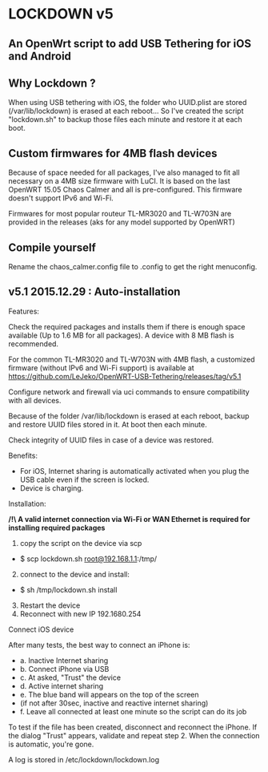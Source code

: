 LOCKDOWN v5
===========
An OpenWrt script to add USB Tethering for iOS and Android
-----------
Why Lockdown ?
--------------
When using USB tethering with iOS, the folder who UUID.plist are stored (/var/lib/lockdown) is erased at each reboot...
So I've created the script "lockdown.sh" to backup those files each minute and restore it at each boot.

Custom firmwares for 4MB flash devices
----------------
Because of space needed for all packages, I've also managed to fit all necessary on a 4MB size firmware with LuCI.
It is based on the last OpenWRT 15.05 Chaos Calmer and all is pre-configured.
This firmware doesn't support IPv6 and Wi-Fi.

Firmwares for most popular routeur TL-MR3020 and TL-W703N are provided in the releases
(aks for any model supported by OpenWRT)

Compile yourself
-------------
Rename the chaos_calmer.config file to .config to get the right menuconfig.

v5.1 2015.12.29 : Auto-installation
------------------
Features:

Check the required packages and installs them if there is enough space available
(Up to 1.6 MB for all packages). A device with 8 MB flash is recommended.

For the common TL-MR3020 and TL-W703N with 4MB flash, a customized firmware
(without IPv6 and Wi-Fi support) is available at https://github.com/LeJeko/OpenWRT-USB-Tethering/releases/tag/v5.1

Configure network and firewall via uci commands to ensure compatibility with all devices.

Because of the folder /var/lib/lockdown is erased at each reboot,
backup and restore UUID files stored in it. At boot then each minute.

Check integrity of UUID files in case of a device was restored.

Benefits:
- For iOS, Internet sharing is automatically activated when you plug the USB cable
  even if the screen is locked.
- Device is charging.

Installation:

**/!\ A valid internet connection via Wi-Fi or WAN Ethernet is required for installing required packages**

1. copy the script on the device via scp
  * $ scp lockdown.sh root@192.168.1.1:/tmp/
2. connect to the device and install:
  * $ sh /tmp/lockdown.sh install
3. Restart the device
4. Reconnect with new IP 192.1680.254

Connect iOS device

After many tests, the best way to connect an iPhone is:
* a. Inactive Internet sharing
* b. Connect iPhone via USB
* c. At asked, "Trust" the device
* d. Active internet sharing
* e. The blue band will appears on the top of the screen
* (if not after 30sec, inactive and reactive internet sharing)
* f. Leave all connected at least one minute so the script can do its job

To test if the file has been created, disconnect and reconnect the iPhone.
If the dialog "Trust" appears, validate and repeat step 2.
When the connection is automatic, you're gone.

A log is stored in /etc/lockdown/lockdown.log
